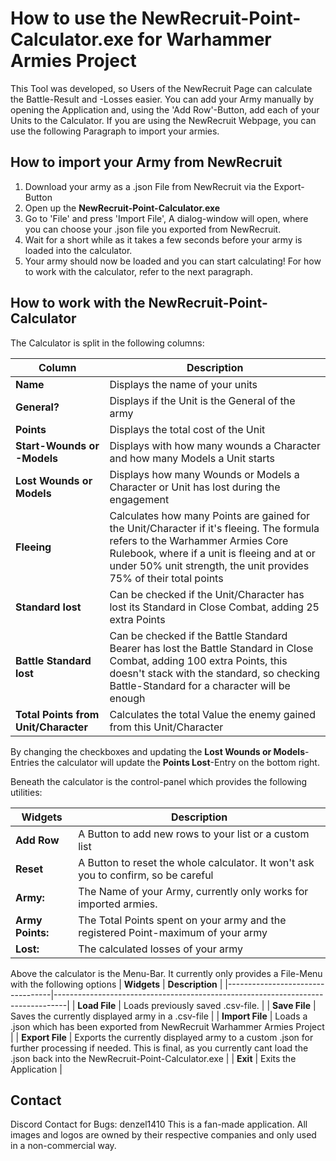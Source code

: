<h1>How to use the NewRecruit-Point-Calculator.exe for Warhammer Armies Project</h1>

This Tool was developed, so Users of the NewRecruit Page can calculate the Battle-Result and -Losses easier.
You can add your Army manually by opening the Application and, using the 'Add Row'-Button, add each of your Units to the Calculator.
If you are using the NewRecruit Webpage, you can use the following Paragraph to import your armies.

<h2>How to import your Army from NewRecruit</h2>

1. Download your army as a .json File from NewRecruit via the Export-Button
2. Open up the **NewRecruit-Point-Calculator.exe**
3. Go to 'File' and press 'Import File', A dialog-window will open, where you can choose your .json file you exported from NewRecruit.
4. Wait for a short while as it takes a few seconds before your army is loaded into the calculator.
5. Your army should now be loaded and you can start calculating! For how to work with the calculator, refer to the next paragraph.


<h2>How to work with the NewRecruit-Point-Calculator</h2>

The Calculator is split in the following columns:

| **Column**                      | **Description**                                                                 |
|----------------------------------|---------------------------------------------------------------------------------|
| **Name**                         | Displays the name of your units                                                  |
| **General?**                      | Displays if the Unit is the General of the army                                  |
| **Points**                       | Displays the total cost of the Unit                                              |
| **Start-Wounds or -Models**         | Displays with how many wounds a Character and how many Models a Unit starts      |
| **Lost Wounds or Models**           | Displays how many Wounds or Models a Character or Unit has lost during the engagement |
| **Fleeing**                       | Calculates how many Points are gained for the Unit/Character if it's fleeing. The formula refers to the Warhammer Armies Core Rulebook, where if a unit is fleeing and at or under 50% unit strength, the unit provides 75% of their total points |
| **Standard lost**                | Can be checked if the Unit/Character has lost its Standard in Close Combat, adding 25 extra Points |
| **Battle Standard lost**        | Can be checked if the Battle Standard Bearer has lost the Battle Standard in Close Combat, adding 100 extra Points, this doesn't stack with the standard, so checking Battle-Standard for a character will be enough |
| **Total Points from Unit/Character** | Calculates the total Value the enemy gained from this Unit/Character |


By changing the checkboxes and updating the **Lost Wounds or Models**-Entries the calculator will update the **Points Lost**-Entry on the bottom right. 

Beneath the calculator is the control-panel which provides the following utilities: 

| **Widgets**                      | **Description**                                                                 |
|----------------------------------|---------------------------------------------------------------------------------|
| **Add Row** | A Button to add new rows to your list or a custom list |
| **Reset** | A Button to reset the whole calculator. It won't ask you to confirm, so be careful |
| **Army:** | The Name of your Army, currently only works for imported armies. |
| **Army Points:** | The Total Points spent on your army and the registered Point-maximum of your army |
| **Lost:** | The calculated losses of your army |

Above the calculator is the Menu-Bar. It currently only provides a File-Menu with the following options
| **Widgets**                      | **Description**                                                                 |
|----------------------------------|---------------------------------------------------------------------------------|
| **Load File** | Loads previously saved .csv-file. |
| **Save File** | Saves the currently displayed army in a .csv-file |
| **Import File** | Loads a .json which has been exported from NewRecruit Warhammer Armies Project |
| **Export File** | Exports the currently displayed army  to a custom .json for further processing if needed. This is final, as you currently cant load the .json back into the NewRecruit-Point-Calculator.exe |
| **Exit** | Exits the Application |

<h2>Contact</h2>

Discord Contact for Bugs: denzel1410
This is a fan-made application. All images and logos are owned by their respective companies and only used in a non-commercial way.
